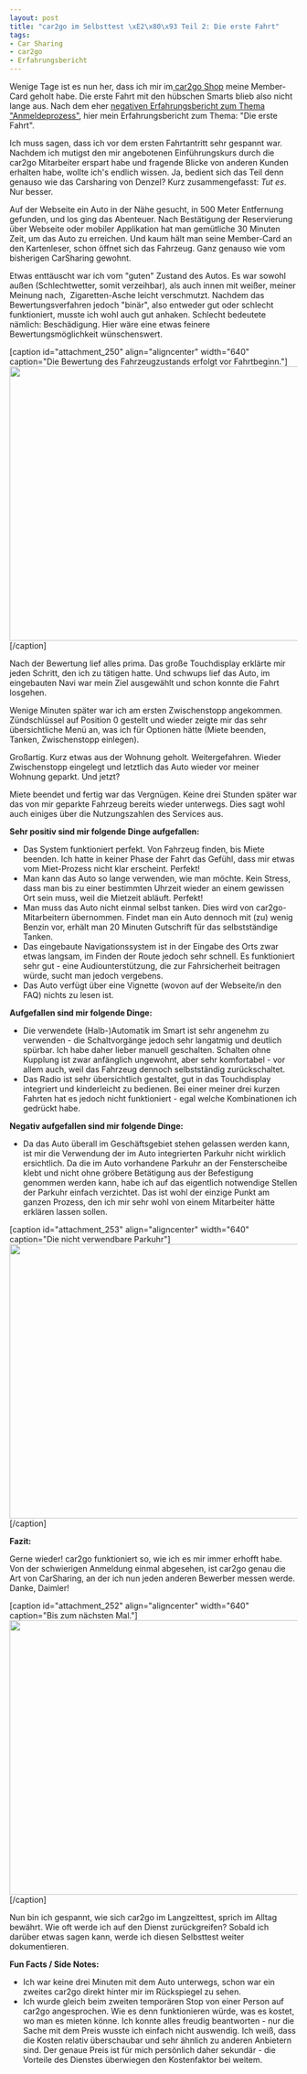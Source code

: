 ```yaml
---
layout: post
title: "car2go im Selbsttest \xE2\x80\x93 Teil 2: Die erste Fahrt"
tags:
- Car Sharing
- car2go
- Erfahrungsbericht
---
```

Wenige Tage ist es nun her, dass ich mir im<a href="http://www.car2go.com/wien/de/konzept/shop-office/"> car2go Shop</a> meine Member-Card geholt habe. Die erste Fahrt mit den hübschen Smarts blieb also nicht lange aus. Nach dem eher <a title="car2go im Selbsttest – Teil 1: Anmeldeprozess" href="http://johannes.nagl.name/2012/car2go-im-selbsttest-teil-1-anmeldeprozess/">negativen Erfahrungsbericht zum Thema "Anmeldeprozess"</a>, hier mein Erfahrungsbericht zum Thema: "Die erste Fahrt".



Ich muss sagen, dass ich vor dem ersten Fahrtantritt sehr gespannt war. Nachdem ich mutigst den mir angebotenen Einführungskurs durch die car2go Mitarbeiter erspart habe und fragende Blicke von anderen Kunden erhalten habe, wollte ich's endlich wissen. Ja, bedient sich das Teil denn genauso wie das Carsharing von Denzel? Kurz zusammengefasst: <em>Tut es</em>. Nur besser.

Auf der Webseite ein Auto in der Nähe gesucht, in 500 Meter Entfernung gefunden, und los ging das Abenteuer. Nach Bestätigung der Reservierung über Webseite oder mobiler Applikation hat man gemütliche 30 Minuten Zeit, um das Auto zu erreichen. Und kaum hält man seine Member-Card an den Kartenleser, schon öffnet sich das Fahrzeug. Ganz genauso wie vom bisherigen CarSharing gewohnt.

Etwas enttäuscht war ich vom "guten" Zustand des Autos. Es war sowohl außen (Schlechtwetter, somit verzeihbar), als auch innen mit weißer, meiner Meinung nach,  Zigaretten-Asche leicht verschmutzt. Nachdem das Bewertungsverfahren jedoch "binär", also entweder gut oder schlecht funktioniert, musste ich wohl auch gut anhaken. Schlecht bedeutete nämlich: Beschädigung. Hier wäre eine etwas feinere Bewertungsmöglichkeit wünschenswert.

[caption id="attachment_250" align="aligncenter" width="640" caption="Die Bewertung des Fahrzeugzustands erfolgt vor Fahrtbeginn."]<img class="size-medium wp-image-250" title="" src="http://johannes.nagl.name/wp-content/uploads/2012/01/2012-01-07-12.16.35-640x480.jpg" alt="" width="640" height="480" />[/caption]

Nach der Bewertung lief alles prima. Das große Touchdisplay erklärte mir jeden Schritt, den ich zu tätigen hatte. Und schwups lief das Auto, im eingebauten Navi war mein Ziel ausgewählt und schon konnte die Fahrt losgehen.

Wenige Minuten später war ich am ersten Zwischenstopp angekommen. Zündschlüssel auf Position 0 gestellt und wieder zeigte mir das sehr übersichtliche Menü an, was ich für Optionen hätte (Miete beenden, Tanken, Zwischenstopp einlegen).

Großartig. Kurz etwas aus der Wohnung geholt. Weitergefahren. Wieder Zwischenstopp eingelegt und letztlich das Auto wieder vor meiner Wohnung geparkt. Und jetzt?

Miete beendet und fertig war das Vergnügen. Keine drei Stunden später war das von mir geparkte Fahrzeug bereits wieder unterwegs. Dies sagt wohl auch einiges über die Nutzungszahlen des Services aus.

<strong>Sehr positiv sind mir folgende Dinge aufgefallen:</strong>
<ul>
	<li>Das System funktioniert perfekt. Von Fahrzeug finden, bis Miete beenden. Ich hatte in keiner Phase der Fahrt das Gefühl, dass mir etwas vom Miet-Prozess nicht klar erscheint. Perfekt!</li>
	<li>Man kann das Auto so lange verwenden, wie man möchte. Kein Stress, dass man bis zu einer bestimmten Uhrzeit wieder an einem gewissen Ort sein muss, weil die Mietzeit abläuft. Perfekt!</li>
	<li>Man muss das Auto nicht einmal selbst tanken. Dies wird von car2go-Mitarbeitern übernommen. Findet man ein Auto dennoch mit (zu) wenig Benzin vor, erhält man 20 Minuten Gutschrift für das selbstständige Tanken.</li>
	<li>Das eingebaute Navigationssystem ist in der Eingabe des Orts zwar etwas langsam, im Finden der Route jedoch sehr schnell. Es funktioniert sehr gut - eine Audiounterstützung, die zur Fahrsicherheit beitragen würde, sucht man jedoch vergebens.</li>
	<li>Das Auto verfügt über eine Vignette (wovon auf der Webseite/in den FAQ) nichts zu lesen ist.</li>
</ul>
<strong>Aufgefallen sind mir folgende Dinge:</strong>
<ul>
	<li>Die verwendete (Halb-)Automatik im Smart ist sehr angenehm zu verwenden - die Schaltvorgänge jedoch sehr langatmig und deutlich spürbar. Ich habe daher lieber manuell geschalten. Schalten ohne Kupplung ist zwar anfänglich ungewohnt, aber sehr komfortabel - vor allem auch, weil das Fahrzeug dennoch selbstständig zurückschaltet.</li>
	<li>Das Radio ist sehr übersichtlich gestaltet, gut in das Touchdisplay integriert und kinderleicht zu bedienen. Bei einer meiner drei kurzen Fahrten hat es jedoch nicht funktioniert - egal welche Kombinationen ich gedrückt habe.</li>
</ul>
<strong>Negativ aufgefallen sind mir folgende Dinge:</strong>
<ul>
	<li>Da das Auto überall im Geschäftsgebiet stehen gelassen werden kann, ist mir die Verwendung der im Auto integrierten Parkuhr nicht wirklich ersichtlich. Da die im Auto vorhandene Parkuhr an der Fensterscheibe klebt und nicht ohne gröbere Betätigung aus der Befestigung genommen werden kann, habe ich auf das eigentlich notwendige Stellen der Parkuhr einfach verzichtet. Das ist wohl der einzige Punkt am ganzen Prozess, den ich mir sehr wohl von einem Mitarbeiter hätte erklären lassen sollen.</li>
</ul>
<div>

[caption id="attachment_253" align="aligncenter" width="640" caption="Die nicht verwendbare Parkuhr"]<img class="size-medium wp-image-253" title="SAMSUNG" src="http://johannes.nagl.name/wp-content/uploads/2012/01/2012-01-07-13.18.06-640x480.jpg" alt="" width="640" height="480" />[/caption]

</div>
<strong>Fazit:</strong>

Gerne wieder! car2go funktioniert so, wie ich es mir immer erhofft habe. Von der schwierigen Anmeldung einmal abgesehen, ist car2go genau die Art von CarSharing, an der ich nun jeden anderen Bewerber messen werde. Danke, Daimler!

[caption id="attachment_252" align="aligncenter" width="640" caption="Bis zum nächsten Mal."]<img class="size-medium wp-image-252" title="" src="http://johannes.nagl.name/wp-content/uploads/2012/01/2012-01-07-13.18.54-640x480.jpg" alt="" width="640" height="480" />[/caption]

Nun bin ich gespannt, wie sich car2go im Langzeittest, sprich im Alltag bewährt. Wie oft werde ich auf den Dienst zurückgreifen? Sobald ich darüber etwas sagen kann, werde ich diesen Selbsttest weiter dokumentieren.

<strong>Fun Facts / Side Notes:</strong>
<ul>
	<li>Ich war keine drei Minuten mit dem Auto unterwegs, schon war ein zweites car2go direkt hinter mir im Rückspiegel zu sehen.</li>
	<li>Ich wurde gleich beim zweiten temporären Stop von einer Person auf car2go angesprochen. Wie es denn funktionieren würde, was es kostet, wo man es mieten könne. Ich konnte alles freudig beantworten - nur die Sache mit dem Preis wusste ich einfach nicht auswendig. Ich weiß, dass die Kosten relativ überschaubar und sehr ähnlich zu anderen Anbietern sind. Der genaue Preis ist für mich persönlich daher sekundär - die Vorteile des Dienstes überwiegen den Kostenfaktor bei weitem.</li>
</ul>

